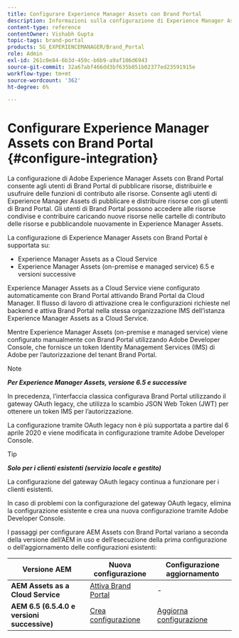 ```yaml
---
title: Configurare Experience Manager Assets con Brand Portal
description: Informazioni sulla configurazione di Experience Manager Assets con Brand Portal.
content-type: reference
contentOwner: Vishabh Gupta
topic-tags: brand-portal
products: SG_EXPERIENCEMANAGER/Brand_Portal
role: Admin
exl-id: 261c0e84-6b3d-459c-b6b9-a9af106d6943
source-git-commit: 32a67abf466dd3bf635b851b02377ed23591915e
workflow-type: tm+mt
source-wordcount: '362'
ht-degree: 6%

---
```


# Configurare Experience Manager Assets con Brand Portal {#configure-integration}

La configurazione di Adobe Experience Manager Assets con Brand Portal consente agli utenti di Brand Portal di pubblicare risorse, distribuirle e usufruire delle funzioni di contributo alle risorse. Consente agli utenti di Experience Manager Assets di pubblicare e distribuire risorse con gli utenti di Brand Portal. Gli utenti di Brand Portal possono accedere alle risorse condivise e contribuire caricando nuove risorse nelle cartelle di contributo delle risorse e pubblicandole nuovamente in Experience Manager Assets.

La configurazione di Experience Manager Assets con Brand Portal è supportata su:

* Experience Manager Assets as a Cloud Service
* Experience Manager Assets (on-premise e managed service) 6.5 e versioni successive

Experience Manager Assets as a Cloud Service viene configurato automaticamente con Brand Portal attivando Brand Portal da Cloud Manager. Il flusso di lavoro di attivazione crea le configurazioni richieste nel backend e attiva Brand Portal nella stessa organizzazione IMS dell’istanza Experience Manager Assets as a Cloud Service.

Mentre Experience Manager Assets (on-premise e managed service) viene configurato manualmente con Brand Portal utilizzando Adobe Developer Console, che fornisce un token Identity Management Services (IMS) di Adobe per l’autorizzazione del tenant Brand Portal.

>[!NOTE]
>
>***Per Experience Manager Assets, versione 6.5 e successive***
>
>In precedenza, l’interfaccia classica configurava Brand Portal utilizzando il gateway OAuth legacy, che utilizza lo scambio JSON Web Token (JWT) per ottenere un token IMS per l’autorizzazione.
>
>La configurazione tramite OAuth legacy non è più supportata a partire dal 6 aprile 2020 e viene modificata in configurazione tramite Adobe Developer Console.


>[!TIP]
>
>***Solo per i clienti esistenti (servizio locale e gestito)***
>
>La configurazione del gateway OAuth legacy continua a funzionare per i clienti esistenti.
>
>In caso di problemi con la configurazione del gateway OAuth legacy, elimina la configurazione esistente e crea una nuova configurazione tramite Adobe Developer Console.

I passaggi per configurare AEM Assets con Brand Portal variano a seconda della versione dell’AEM in uso e dell’esecuzione della prima configurazione o dell’aggiornamento delle configurazioni esistenti:

| **Versione AEM** | **Nuova configurazione** | **Configurazione aggiornamento** |
|---|---|---|
| **AEM Assets as a Cloud Service** | [Attiva Brand Portal](https://experienceleague.adobe.com/it/docs/experience-manager-cloud-service/content/assets/brand-portal/configure-aem-assets-with-brand-portal) | - |
| **AEM 6.5 (6.5.4.0 e versioni successive)** | [Crea configurazione](https://experienceleague.adobe.com/it/docs/experience-manager-65/content/assets/brandportal/configure-aem-assets-with-brand-portal) | [Aggiorna configurazione](https://experienceleague.adobe.com/it/docs/experience-manager-65/content/assets/brandportal/configure-aem-assets-with-brand-portal#upgrade-integration-65) |
